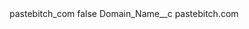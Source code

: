 <?xml version="1.0" encoding="UTF-8"?>
<CustomMetadata xmlns="http://soap.sforce.com/2006/04/metadata" xmlns:xsi="http://www.w3.org/2001/XMLSchema-instance" xmlns:xsd="http://www.w3.org/2001/XMLSchema">
    <label>pastebitch_com</label>
    <protected>false</protected>
    <values>
        <field>Domain_Name__c</field>
        <value xsi:type="xsd:string">pastebitch.com</value>
    </values>
</CustomMetadata>
